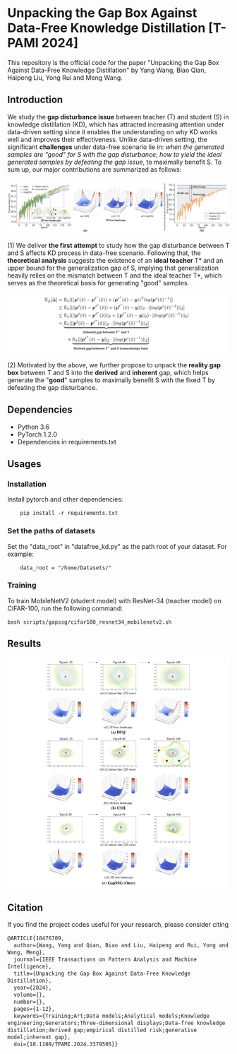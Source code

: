 # Unpacking the Gap Box Against Data-Free Knowledge Distillation [T-PAMI 2024]
This repository is the official code for the paper "Unpacking the Gap Box Against Data-Free Knowledge Distillation" by Yang Wang, Biao Qian, Haipeng Liu, Yong Rui and Meng Wang.

## Introduction
We study the **gap disturbance issue** between teacher (T) and student (S) in knowledge distillation (KD), which has attracted increasing attention under data-driven setting since it enables the understanding on why KD works well and improves their effectiveness. Unlike data-driven setting, the significant **challenges** under data-free scenario lie in: *when the generated samples are "good" for S with the gap disturbance*; *how to yield the ideal generated samples by defeating the gap issue*, to maximally benefit S. To sum up, our major contributions are summarized as follows:

![figure1](https://github.com/hfutqian/GapSSG/blob/main/images/figure1.png)

(1) We deliver **the first attempt** to study how the gap disturbance between T and S affects KD process in data-free scenario. Following that, the **theoretical analysis** suggests the existence of an **ideal teacher** T* and an upper bound for the generalization gap of S, implying that generalization heavily relies on the mismatch between T and the ideal teacher T*, which serves as the theoretical basis for generating "good" samples.

![bound](https://github.com/hfutqian/GapSSG/blob/main/images/bound.png)

(2) Motivated by the above, we further propose to unpack the **reality gap box** between T and S into the **derived** and **inherent** gap, which helps generate the "**good**" samples to maximally benefit S with the fixed T by defeating the gap disturbance.

## Dependencies

* Python 3.6
* PyTorch 1.2.0
* Dependencies in requirements.txt

## Usages

### Installation
Install pytorch and other dependencies:

        pip install -r requirements.txt


### Set the paths of datasets

Set the "data_root" in "datafree_kd.py" as the path root of your dataset. For example:

        data_root = "/home/Datasets/"


### Training

To train MobileNetV2 (student model) with ResNet-34 (teacher model) on CIFAR-100, run the following command:

    bash scripts/gapssg/cifar100_resnet34_mobilenetv2.sh


## Results

![visual](https://github.com/hfutqian/GapSSG/blob/main/images/visual.png)

## Citation
If you find the project codes useful for your research, please consider citing
```
@ARTICLE{10476709,
  author={Wang, Yang and Qian, Biao and Liu, Haipeng and Rui, Yong and Wang, Meng},
  journal={IEEE Transactions on Pattern Analysis and Machine Intelligence}, 
  title={Unpacking the Gap Box Against Data-Free Knowledge Distillation}, 
  year={2024},
  volume={},
  number={},
  pages={1-12},
  keywords={Training;Art;Data models;Analytical models;Knowledge engineering;Generators;Three-dimensional displays;Data-free knowledge distillation;derived gap;empirical distilled risk;generative model;inherent gap},
  doi={10.1109/TPAMI.2024.3379505}}

```


